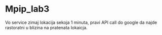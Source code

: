 # Mpip_lab3

Vo service zimaj lokacija sekoja 1 minuta, pravi API call do google da najde rastoratni u blizina na pratenata lokaicja.
